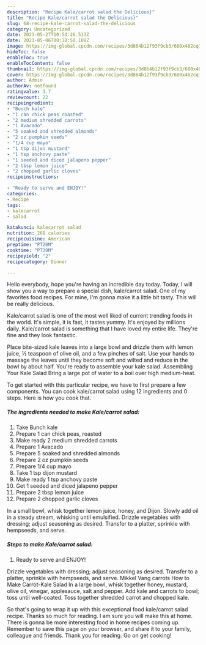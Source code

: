 ```yaml
---
description: "Recipe Kale/carrot salad the Delicious}"
title: "Recipe Kale/carrot salad the Delicious}"
slug: 68-recipe-kale-carrot-salad-the-delicious
category: Uncategorized
date: 2023-05-27T10:54:26.513Z
date: 2023-05-06T00:18:50.109Z
image: https://img-global.cpcdn.com/recipes/3d864b12f93f9cb3/680x482cq70/kalecarrot-salad-recipe-main-photo.jpg
hideToc: false
enableToc: true
enableTocContent: false
thumbnail: https://img-global.cpcdn.com/recipes/3d864b12f93f9cb3/680x482cq70/kalecarrot-salad-recipe-main-photo.jpg
cover: https://img-global.cpcdn.com/recipes/3d864b12f93f9cb3/680x482cq70/kalecarrot-salad-recipe-main-photo.jpg
author: Admin
authorAv: notfound
ratingvalue: 3.7
reviewcount: 22
recipeingredient:
- "Bunch kale"
- "1 can chick peas roasted"
- "2 medium shredded carrots"
- "1 Avacado"
- "5 soaked and shredded almonds"
- "2 oz pumpkin seeds"
- "1/4 cup mayo"
- "1 tsp dijon mustard"
- "1 tsp anchovy paste"
- "1 seeded and diced jalapeno pepper"
- "2 tbsp lemon juice"
- "2 chopped garlic cloves"
recipeinstructions:

- "Ready to serve and ENJOY!"
categories:
- Recipe
tags:
- kalecarrot
- salad

katakunci: kalecarrot salad 
nutrition: 268 calories
recipecuisine: American
preptime: "PT20M"
cooktime: "PT30M"
recipeyield: "2"
recipecategory: Dinner

---
```



Hello everybody, hope you're having an incredible day today. Today, I will show you a way to prepare a special dish, kale/carrot salad. One of my favorites food recipes. For mine, I'm gonna make it a little bit tasty. This will be really delicious.

Kale/carrot salad is one of the most well liked of current trending foods in the world. It's simple, it is fast, it tastes yummy. It's enjoyed by millions daily. Kale/carrot salad is something that I have loved my entire life. They're fine and they look fantastic.

Place bite-sized kale leaves into a large bowl and drizzle them with lemon juice, ½ teaspoon of olive oil, and a few pinches of salt. Use your hands to massage the leaves until they become soft and wilted and reduce in the bowl by about half. You&#39;re ready to assemble your kale salad. Assembling Your Kale Salad Bring a large pot of water to a boil over high medium-heat.


To get started with this particular recipe, we have to first prepare a few components. You can cook kale/carrot salad using 12 ingredients and 0 steps. Here is how you cook that.

<!--inarticleads1-->

##### The ingredients needed to make Kale/carrot salad:

1. Take Bunch kale
1. Prepare 1 can chick peas, roasted
1. Make ready 2 medium shredded carrots
1. Prepare 1 Avacado
1. Prepare 5 soaked and shredded almonds
1. Prepare 2 oz pumpkin seeds
1. Prepare 1/4 cup mayo
1. Take 1 tsp dijon mustard
1. Make ready 1 tsp anchovy paste
1. Get 1 seeded and diced jalapeno pepper
1. Prepare 2 tbsp lemon juice
1. Prepare 2 chopped garlic cloves


In a small bowl, whisk together lemon juice, honey, and Dijon. Slowly add oil in a steady stream, whisking until emulsified. Drizzle vegetables with dressing; adjust seasoning as desired. Transfer to a platter, sprinkle with hempseeds, and serve. 

<!--inarticleads2-->

##### Steps to make Kale/carrot salad:


1. Ready to serve and ENJOY!

Drizzle vegetables with dressing; adjust seasoning as desired. Transfer to a platter, sprinkle with hempseeds, and serve. Mikkel Vang carrots How to Make Carrot-Kale Salad In a large bowl, whisk together honey, mustard, olive oil, vinegar, applesauce, salt and pepper. Add kale and carrots to bowl; toss until well-coated. Toss together shredded carrot and chopped kale. 

So that's going to wrap it up with this exceptional food kale/carrot salad recipe. Thanks so much for reading. I am sure you will make this at home. There is gonna be more interesting food in home recipes coming up. Remember to save this page on your browser, and share it to your family, colleague and friends. Thank you for reading. Go on get cooking!
